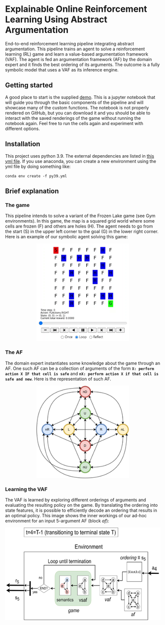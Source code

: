 # Explainable Online Reinforcement Learning Using Abstract Argumentation
End-to-end reinforcement learning pipeline integrating abstract argumentation. This pipeline trains an agent to solve a reinforcement learning (RL) game and learn a value-based argumentation framework (VAF). The agent is fed an argumentation framework (AF) by the domain expert and it finds the best ordering of its arguments. The outcome is a fully symbolic model that uses a VAF as its inference engine.
## Getting started
A good place to start is the supplied [demo](https://github.com/omcandido/RL-AA/blob/main/src/demo.ipynb). This is a jupyter notebook that will guide you through the basic components of the pipeline and will showcase many of the custom functions. The notebook is not properly rendered on GitHub, but you can download it and you should be able to interact with the saved renderings of the game without running the notebook again. Feel free to run the cells again and experiment with different options.

## Installation
This project uses python 3.9. The external dependencies are listed in [this yml file](https://github.com/omcandido/RL-AA/blob/main/py39.yml). If you use anaconda, you can create a new environment using the yml file by doing something like:
```
conda env create -f py39.yml
```

## Brief explanation
### The game
This pipeline intends to solve a variant of the Frozen Lake game (see Gym environments). In this game, the map is a squared grid world where some cells are frozen (F) and others are holes (H). The agent needs to go from the start (S) in the upper left corner to the goal (G) in the lower right corner. Here is an example of our symbolic agent solving this game: 

<p align="center">
  <img src="imgs/FFL.gif" width="300px" alt="Text-based renderisation of the Frozen Lake game">
</p>

### The AF
The domain expert instantiates some knowledge about the game through an AF. One such AF can be a collection of arguments of the form <b>`X: perform action X IF that cell is safe`</b> and <b>`nX: perform action X if that cell is safe and new`</b>. Here is the representation of such AF.
<p align="center">
  <img src="imgs/AF.png" width="300px" alt="Proposed argumentation framework to solve the Foggy Frozen Lake game">
</p>

### Learning the VAF
The VAF is learned by exploring different orderings of arguments and evaluating the resulting policy on the game. By translating the ordering into state features, it is possible to efficiently decode an ordering that results in an optimal policy. This image shows the inner workings of our ad-hoc environment for an input 5-argument AF (block _af_):
<p align="center">
  <img src="imgs/env.png" height="300px" alt="Detail of the environment block">
</p>



